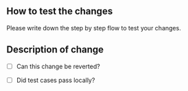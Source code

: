 ## How to test the changes

Please write down the step by step flow to test your changes.

## Description of change

- [ ] Can this change be reverted?

- [ ] Did test cases pass locally?
